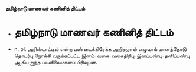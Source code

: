 **தமிழ்நாடு மாணவர் கணினித் திட்டம்**
- # தமிழ்நாடு மாணவர் கணினித் திட்டம்
- n. pl. அரிஸ்டாட்டில் என்ற பண்டைக்கிரேக்க அறிஞரால் எழுவாய் மானத்தோடு தொடர்பு நோக்கி வகுக்கப்பட்ட இனம்-வகை-வகைதிரிபு-இனப்பண்பு-தனிப்பண்பு ஆகிய ஐந்த பயனிலைமானப் பிரிவுப்ள்.


